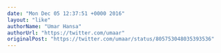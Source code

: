 ```yaml
---
date: "Mon Dec 05 12:37:51 +0000 2016"
layout: "like"
authorName: "Umar Hansa"
authorUrl: "https://twitter.com/umaar"
originalPost: "https://twitter.com/umaar/status/805753048035393536"
---
```

